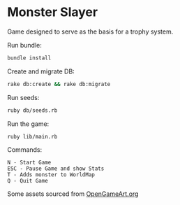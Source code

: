 # Monster Slayer

Game designed to serve as the basis for a trophy system.

Run bundle:

```sh
bundle install
```

Create and migrate DB:

```sh
rake db:create && rake db:migrate
```

Run seeds:

```sh
ruby db/seeds.rb
```

Run the game:

```sh
ruby lib/main.rb
```

Commands:

```
N - Start Game
ESC - Pause Game and show Stats
T - Adds monster to WorldMap
Q - Quit Game
```

Some assets sourced from [OpenGameArt.org](https://opengameart.org)